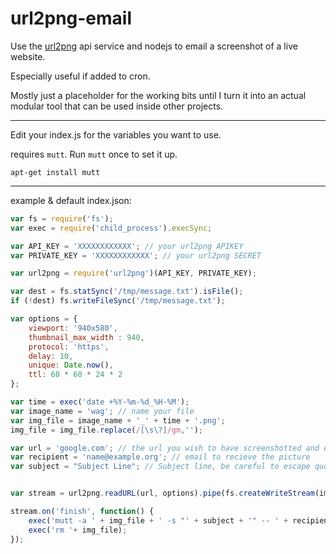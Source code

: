 # url2png-email

Use the [url2png](http://www.url2png.com) api service and nodejs to email a screenshot of a live website.

Especially useful if added to cron.

Mostly just a placeholder for the working bits until I turn it into an actual modular tool that can be used inside other projects. 

---

Edit your index.js for the variables you want to use. 

requires `mutt`. Run `mutt` once to set it up.

`apt-get install mutt`

---

example & default index.json: 

```javascript
var fs = require('fs');
var exec = require('child_process').execSync;

var API_KEY = 'XXXXXXXXXXXX'; // your url2png APIKEY
var PRIVATE_KEY = 'XXXXXXXXXXXX'; // your url2png SECRET

var url2png = require('url2png')(API_KEY, PRIVATE_KEY);

var dest = fs.statSync('/tmp/message.txt').isFile();
if (!dest) fs.writeFileSync('/tmp/message.txt');

var options = {
    viewport: '940x580',
    thumbnail_max_width : 940,
    protocol: 'https',
    delay: 10,
    unique: Date.now(),
    ttl: 60 * 60 * 24 * 2
};

var time = exec('date +%Y-%m-%d_%H-%M');
var image_name = 'wag'; // name your file
var img_file = image_name + '_' + time + '.png';
img_file = img_file.replace(/[\s\?]/gm,'');

var url = 'google.com'; // the url you wish to have screenshotted and emailed to you
var recipient = 'name@example.org'; // email to recieve the picture
var subject = "Subject Line"; // Subject line, be careful to escape quotes


var stream = url2png.readURL(url, options).pipe(fs.createWriteStream(img_file));

stream.on('finish', function() {
    exec('mutt -a ' + img_file + ' -s "' + subject + '" -- ' + recipient + ' < /tmp/message.txt');
    exec('rm '+ img_file);
});
```
